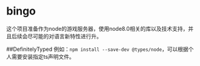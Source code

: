 # bingo
这个项目准备作为node的游戏服务器，使用node8.0相关的库以及技术支持，并且后续会尽可能的对语言新特性进行升。

##DefinitelyTyped
例如：`npm install --save-dev @types/node`，可以根据个人需要安装指定ts声明文件。
